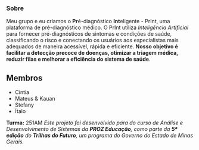 ### Sobre
Meu grupo e eu criamos o **Pr**é-diagnóstico **Int**eligente - PrInt, uma plataforma de pré-diagnóstico médico. O PrInt utiliza _Inteligência Artificial_ para fornecer pré-diagnósticos de sintomas e condições de saúde, classificando o risco e conectando os usuários aos especialistas mais adequados de maneira acessível, rápida e eficiente. **Nosso objetivo é facilitar a detecção precoce de doenças, otimizar a triagem médica, reduzir filas e melhorar a eficiência do sistema de saúde**.

## Membros
- Cintia
- Mateus & Kauan 
- Stefany
- Ítalo

**Turma:** 251AM
_Este projeto foi desenvolvido para do curso de Análise e Desenvolvimento de Sistemas da **PROZ Educação**, como parte da **5ª edição** do **Trilhas do Futuro**, um programa do Governo do Estado de Minas Gerais._